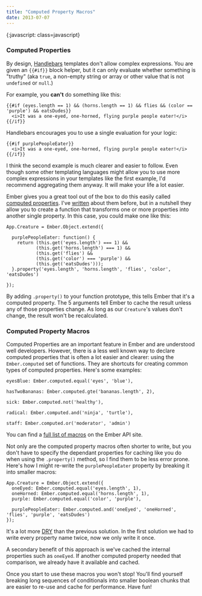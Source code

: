 ```yaml
---
title: "Computed Property Macros"
date: 2013-07-07
---
```


{:javascript: class=javascript}

### Computed Properties

By design, [Handlebars](http://handlebarsjs.com/) templates don't allow complex expressions. You are given
an `{{#if}}` block helper, but it can only evaluate whether something is "truthy" (aka `true`, a non-empty
string or array or other value that is not `undefined` or `null`.)

For example, you **can't** do something like this:

    {{#if (eyes.length == 1) && (horns.length == 1) && flies && (color == 'purple') && eatsDudes}}
      <i>It was a one-eyed, one-horned, flying purple people eater!</i>
    {{/if}}

Handlebars encourages you to use a single evaluation for your logic:

    {{#if purplePeopleEater}}
      <i>It was a one-eyed, one-horned, flying purple people eater!</i>
    {{/if}}

I think the second example is much clearer and easier to follow. Even though some other templating languages
might allow you to use more complex expressions in your templates like the first example, I'd recommend
aggregating them anyway. It will make your life a lot easier.

Ember gives you a great tool out of the box to do this easily called
[computed properties](http://emberjs.com/guides/object-model/computed-properties/). I've
[written](http://eviltrout.com/2013/06/15/ember-vs-angular.html) about them before, but in a nutshell
they allow you to create a function that transforms one or more properties into another single property.
In this case, you could make one like this:

    App.Creature = Ember.Object.extend({

      purplePeopleEater: function() {
        return (this.get('eyes.length') === 1) &&
               (this.get('horns.length') === 1) &&
               (this.get('flies') &&
               (this.get('color') === 'purple') &&
               (this.get('eatsDudes')));
      }.property('eyes.length', 'horns.length', 'flies', 'color', 'eatsDudes')

    });

By adding `.property()` to your function prototype, this tells Ember that it's a computed property. The
5 arguments tell Ember to cache the result unless any of those properties change. As long as our
`Creature`'s values don't change, the result won't be recalculated.

### Computed Property Macros

Computed Properties are an important feature in Ember and are understood well developers. However,
there is a less well known way to declare computed properties that is often a lot easier and clearer: using
the `Ember.computed` set of functions. They are shortcuts for creating common types of computed properties. Here's
some examples:

    eyesBlue: Ember.computed.equal('eyes', 'blue'),

    hasTwoBananas: Ember.computed.gte('bananas.length', 2),

    sick: Ember.computed.not('healthy'),

    radical: Ember.computed.and('ninja', 'turtle'),

    staff: Ember.computed.or('moderator', 'admin')

You can find a [full list of macros](http://emberjs.com/api/classes/Ember.html) on the Ember API site.

Not only are the computed property macros often shorter to write, but you don't have to specify the dependant
properties for caching like you do when using the `.property()` method, so I find them to be less error
prone. Here's how I might re-write the `purplePeopleEater` property by breaking it into smaller
macros:

    App.Creature = Ember.Object.extend({
      oneEyed: Ember.computed.equal('eyes.length', 1),
      oneHorned: Ember.computed.equal('horns.length', 1),
      purple: Ember.computed.equal('color', 'purple'),

      purplePeopleEater: Ember.computed.and('oneEyed', 'oneHorned', 'flies', 'purple', 'eatsDudes')
    });

It's a lot more [DRY](http://en.wikipedia.org/wiki/Don't_repeat_yourself) than the previous solution. In
the first solution we had to write every property name twice, now we only write it once.

A secondary benefit of this approach is we've cached the internal properties such as `oneEyed`. If another
computed property needed that comparison, we already have it available and cached.

Once you start to use these macros you won't stop! You'll find yourself breaking long sequences of
conditionals into smaller boolean chunks that are easier to re-use and cache for performance. Have fun!


